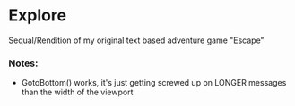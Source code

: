 # Explore
Sequal/Rendition of my original text based adventure game "Escape"

### Notes:
- GotoBottom() works, it's just getting screwed up on LONGER messages than the width of the viewport
